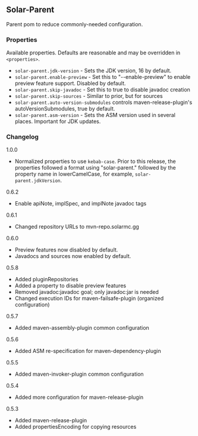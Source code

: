 
## Solar-Parent

Parent pom to reduce commonly-needed configuration.

### Properties

Available properties. Defaults are reasonable and may be overridden in `<properties>`.

* `solar-parent.jdk-version` - Sets the JDK version, 16 by default.
* `solar-parent.enable-preview` - Set this to "--enable-preview" to enable preview feature support. Disabled by default.
* `solar-parent.skip-javadoc` - Set this to true to disable javadoc creation
* `solar-parent.skip-sources` - Similar to prior, but for sources
* `solar-parent.auto-version-submodules` controls maven-release-plugin's autoVersionSubmodules, true by default.
* `solar-parent.asm-version` - Sets the ASM version used in several places. Important for JDK updates.

### Changelog

1.0.0

* Normalized properties to use `kebab-case`. Prior to this release, the properties followed a format using "solar-parent." followed by the property name in lowerCamelCase, for example, `solar-parent.jdkVersion`.

0.6.2

* Enable apiNote, implSpec, and implNote javadoc tags

0.6.1

* Changed repository URLs to mvn-repo.solarmc.gg

0.6.0

* Preview features now disabled by default.
* Javadocs and sources now enabled by default.

0.5.8

* Added pluginRepositories
* Added a property to disable preview features
* Removed javadoc:javadoc goal; only javadoc:jar is needed
* Changed execution IDs for maven-failsafe-plugin (organized configuration)

0.5.7

* Added maven-assembly-plugin common configuration

0.5.6

* Added ASM re-specification for maven-dependency-plugin

0.5.5

* Added maven-invoker-plugin common configuration

0.5.4

* Added more configuration for maven-release-plugin

0.5.3

* Added maven-release-plugin
* Added propertiesEncoding for copying resources

